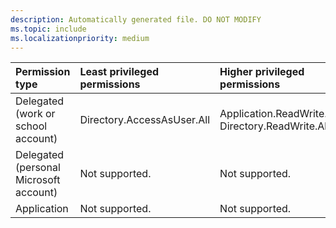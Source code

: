 ```yaml
---
description: Automatically generated file. DO NOT MODIFY
ms.topic: include
ms.localizationpriority: medium
---
```


|Permission type|Least privileged permissions|Higher privileged permissions|
|:---|:---|:---|
|Delegated (work or school account)|Directory.AccessAsUser.All|Application.ReadWrite.All, Directory.ReadWrite.All|
|Delegated (personal Microsoft account)|Not supported.|Not supported.|
|Application|Not supported.|Not supported.|
